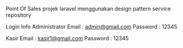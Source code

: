 Point Of Sales
projek laravel menggunakan design pattern service repository

Login Info
Administrator
Email : admin@gmail.com
Password : 12345

Kasir
Email : kasir1@gmail.com
Password : 12345
